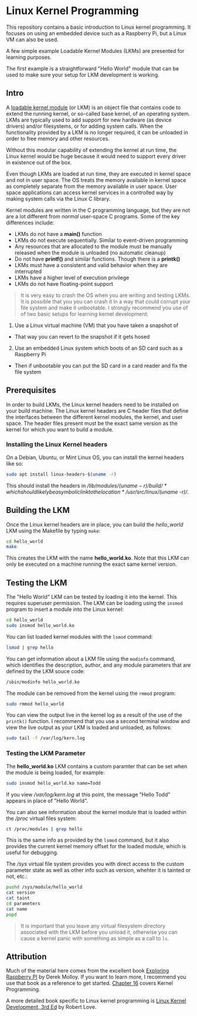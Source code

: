 # Linux Kernel Programming
This repository contains a basic introduction to Linux kernel programming.  It
focuses on using an embedded device such as a Raspberry Pi, but a Linux VM can
also be used.

A few simple example Loadable Kernel Modules (LKMs) are presented for learning
purposes.

The first example is a straightforward "Hello World" module that can be used to
make sure your setup for LKM development is working.


## Intro
A [loadable kernel module](https://en.wikipedia.org/wiki/Loadable_kernel_module)
(or LKM) is an object file that contains code to extend the running kernel, or
so-called base kernel, of an operating system. LKMs are typically used to add
support for new hardware (as device drivers) and/or filesystems, or for adding
system calls. When the functionality provided by a LKM is no longer required,
it can be unloaded in order to free memory and other resources.

Without this modular capability of extending the kernel at run time, the Linux
kernel would be huge because it would need to support every driver in existence
out of the box.

Even though LKMs are loaded at run time, they are executed in kernel space and not
in user space.  The OS treats the memory available in kernel space as completely
separate from the memory available in user space.  User space applications can
access kernel services in a controlled way by making system calls via the Linux
C library.

Kernel modules are written in the C programming language, but they are not are
a lot different from *normal* user-space C programs.  Some of the key differences
include:

* LKMs do not have a **main()** function
* LKMs do not execute sequentially.  Similar to event-driven programming
* Any resources that are allocated to the module must be manually released when
the module is unloaded (no automatic cleanup)
* Do not have **printf()** and similar functions.  Though there is a **printk()**
* LKMs must have a consistent and valid behavior when they are interrupted
* LKMs have a higher level of execution privilege
* LKMs do not have floating-point support

> It is very easy to crash the OS when you are writing and testing LKMs.  It is
possible that you you can crash it in a way that could corrupt your file system
and make it unbootable.
I strongly recommend you use of of two basic setups for
learning kernel development:
1. Use a Linux virtual machine (VM) that you have taken a snapshot of
  * That way you can revert to the snapshot if it gets hosed
2. Use an embedded Linux system which boots of an SD card such as a Raspberry Pi
  * Then if unbootable you can put the SD card in a card reader and fix the file
  system

## Prerequisites
In order to build LKMs, the Linux kernel headers need to be installed on your build machine.  The Linux kernel headers are C header files that define the
interfaces between the different kernel modules, the kernel, and user space.  The header files present must be the exact same version as the kernel for which you want to build a module.

### Installing the Linux Kernel headers
On a Debian, Ubuntu, or Mint Linux OS, you can install the kernel headers like so:

```bash
sudo apt install linux-headers-$(uname -r)
```

This should install the headers in */lib/modules/$(uname -r)/build/* which should likely be a symbolic link to the location */usr/src/linux/$(uname -r)/*.

## Building the LKM
Once the Linux kernel headers are in place, you can build the *hello_world* LKM
using the Makefile by typing ``make``:

```bash
cd hello_world
make
```

This creates the LKM with the name **hello_world.ko**.  Note that this LKM can
only be executed on a machine running the exact same kernel version.

## Testing the LKM
The "Hello World" LKM can be tested by loading it into the kernel.  This requires superuser permission.  The LKM can be loading using the ``insmod`` program to insert a module into the Linux kernel:

```bash
cd hello_world
sudo insmod hello_world.ko
```

You can list loaded kernel modules with the ``lsmod`` command:

```bash
lsmod | grep hello
```

You can get information about a LKM file using the ``modinfo`` command, which identifies the description, author, and any module parameters that are defined by the LKM souce code:

```bash
/sbin/modinfo hello_world.ko
```

The module can be removed from the kernel using the ``rmmod`` program:

```bash
sudo rmmod hello_world
```

You can view the output live in the kernel log as a result of the use of
the ``printk()`` function.  I recommend that you use a second terminal window
and view the live output as your LKM is loaded and unloaded, as follows:

```bash
sudo tail -f /var/log/kern.log
```

### Testing the LKM Parameter
The **hello_world.ko** LKM contains a custom paramter that can be set when the module is being loaded, for example:

```bash
sudo insmod hello_world.ko name=Todd
```

If you view */var/log/kern.log* at this point, the message "Hello Todd" appears
in place of "Hello World".

You can also see information about the kernel module that is loaded within the */proc* virtual files system:

```bash
ct /proc/modules | grep hello
```
This is the same info as provided by the ``lsmod`` command, but it also provides the current kernel memory offset for the loaded module, which is useful for debugging.

The */sys* virtual file system provides you with direct access to the custom parameter state as well as other info such as version, whehter it is tainted or not, etc.:

```bash
pushd /sys/module/hello_world
cat version
cat taint
cd parameters
cat name
popd
```

> It is important that you leave any virtual filesystem directory associated with the LKM before you unload it, otherwise you can cause a kernel panic with something as simple as a call to ``ls``.

## Attribution
Much of the material here comes from the excellent book
[Exploring Raspberry PI](http://exploringrpi.com/) by Derek Molloy.  If you want
to learn more, I recommend you use that book as a reference to get started.
[Chapter 16](http://exploringrpi.com/chapter16/) covers Kernel Programming.

A more detailed book specific to Linux kernel programming is
[Linux Kernel Development, 3rd Ed](https://www.amazon.com/Linux-Kernel-Development-Robert-Love/dp/0672329468) by Robert Love.
